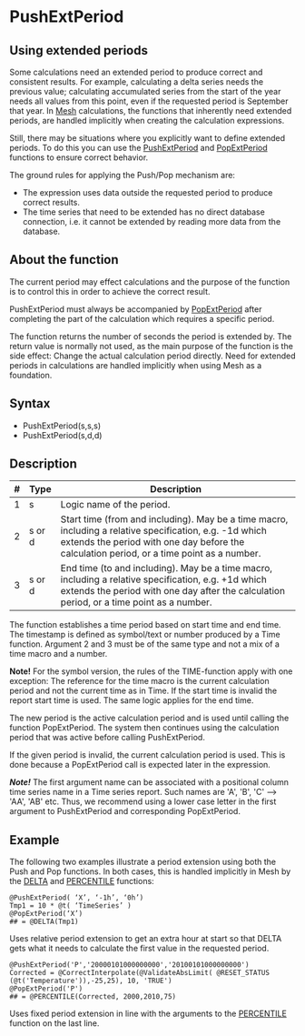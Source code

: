 # PushExtPeriod
## Using extended periods

Some calculations need an extended period to produce correct and consistent
results. For example, calculating a delta series needs the previous value;
calculating accumulated series from the start of the year needs all values from
this point, even if the requested period is September that year. In
[Mesh](../functions/introduction.md) calculations, the functions that
inherently need extended periods, are handled implicitly when creating the
calculation expressions.

Still, there may be situations where you explicitly want to define extended
periods. To do this you can use the [PushExtPeriod](../functions/push_ext_period.md) and
[PopExtPeriod](../functions/pop_ext_period.md) functions to ensure correct behavior.

The ground rules for applying the Push/Pop mechanism are:

- The expression uses data outside the requested period to produce correct results.
- The time series that need to be extended has no direct database connection, i.e. it cannot be extended by reading more data from the database.

## About the function
The current period may effect calculations and the purpose of the function is to
control this in order to achieve the correct result.

PushExtPeriod must always be accompanied by [PopExtPeriod](../functions/pop_ext_period.md)
after completing the part of the calculation which requires a specific period.

The function returns the number of seconds the period is extended by. The return
value is normally not used, as the main purpose of the function is the side
effect: Change the actual calculation period directly. Need for extended periods
in calculations are handled implicitly when using Mesh as a foundation.

## Syntax
- PushExtPeriod(s,s,s)
- PushExtPeriod(s,d,d)


## **Description**


| # | Type | Description |
|---|---|---|
| 1 | s | Logic name of the period. |
| 2 | s or d | Start time (from and including). May be a time macro, including a relative specification, e.g. -1d which extends the period with one day before the calculation period, or a time point as a number. |
| 3 | s or d | End time (to and including). May be a time macro, including a relative specification, e.g. +1d which extends the period with one day after the calculation period, or a time point as a number. |

The function establishes a time period based on start time and end time. The
timestamp is defined as symbol/text or number produced by a Time function.
Argument 2 and 3 must be of the same type and not a mix of a time macro and a
number.

**Note!** For the symbol version, the rules of the TIME-function apply with one
exception: The reference for the time macro is the current calculation period
and not the current time as in Time. If the start time is invalid the report
start time is used. The same logic applies for the end time.

The new period is the active calculation period and is used until calling the
function PopExtPeriod. The system then continues using the calculation period
that was active before calling PushExtPeriod.

If the given period is invalid, the current calculation period is used. This is
done because a PopExtPeriod call is expected later in the expression.

***Note!*** The first argument name can be associated with a positional column
time series name in a Time series report. Such names are 'A', 'B', 'C' --> 'AA',
'AB' etc. Thus, we recommend using a lower case letter in the first argument to
PushExtPeriod and corresponding PopExtPeriod.

## Example

The following two examples illustrate a period extension using both the Push and
Pop functions. In both cases, this is handled implicitly in Mesh by the
[DELTA](../functions/delta.md) and [PERCENTILE](../functions/percentile.md) functions:

``` 
@PushExtPeriod( ‘X’, ‘-1h’, ‘0h’)
Tmp1 = 10 * @t( ‘TimeSeries’ )
@PopExtPeriod(‘X’)
## = @DELTA(Tmp1)
```
Uses relative period extension to get an extra hour at start so that DELTA gets
what it needs to calculate the first value in the requested period.

```
@PushExtPeriod('P','20000101000000000','20100101000000000')
Corrected = @CorrectInterpolate(@ValidateAbsLimit( @RESET_STATUS
(@t('Temperature')),-25,25), 10, 'TRUE')
@PopExtPeriod('P')
## = @PERCENTILE(Corrected, 2000,2010,75)
```

Uses fixed period extension in line with the arguments to the
[PERCENTILE](../functions/percentile.md) function on the last line.
